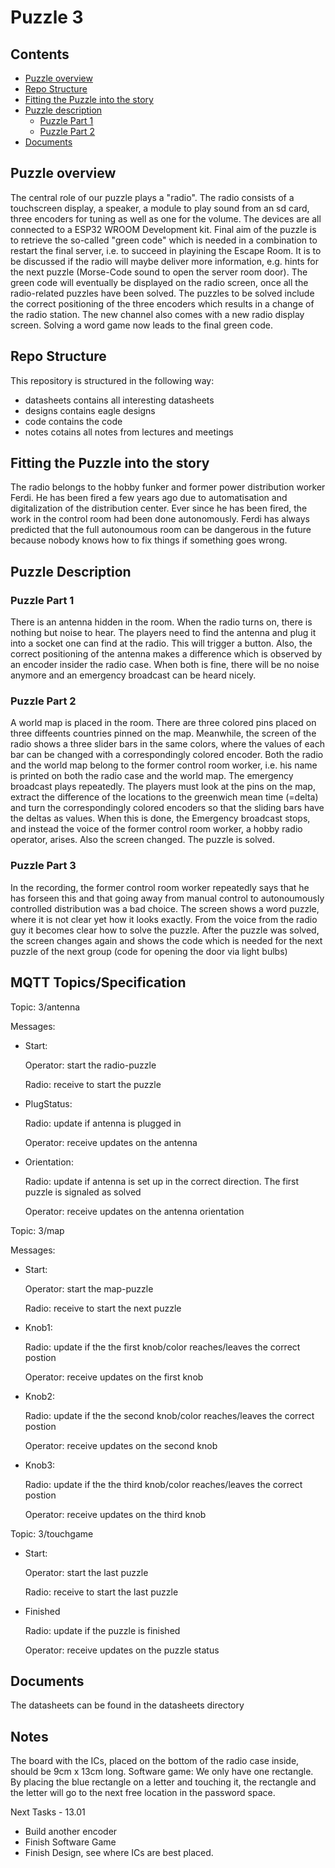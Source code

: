 # Puzzle 3

## Contents
- [Puzzle overview](#puzzle-overview)
- [Repo Structure](#repo-structure)
- [Fitting the Puzzle into the story](#fitting-the-puzzle)
- [Puzzle description](#puzzle-description)
	- [Puzzle Part 1](#Puzzle-1)
	- [Puzzle Part 2](#Puzzle-2)
- [Documents](#documents)

## Puzzle overview

The central role of our puzzle plays a "radio".
The radio consists of a touchscreen display, a speaker, a module to play sound from an sd card, three encoders for tuning as well as one for the volume. The devices are all connected to a ESP32 WROOM Development kit. 
Final aim of the puzzle is to retrieve the so-called "green code" which is needed in a combination to restart the final server, i.e. to succeed in playining the Escape Room. 
It is to be discussed if the radio will maybe deliver more information, e.g. hints for the next puzzle (Morse-Code sound to open the server room door). 
The green code will eventually be displayed on the radio screen, once all the radio-related puzzles have been solved. The puzzles to be solved include the correct positioning of the three encoders which results in a change of the radio station.
The new channel also comes with a new radio display screen. Solving a word game now leads to the final green code. 

## Repo Structure

This repository is structured in the following way:
- datasheets contains all interesting datasheets
- designs contains eagle designs
- code contains the code
- notes cotains all notes from lectures and meetings

## Fitting the Puzzle into the story

The radio belongs to the hobby funker and former power distribution worker Ferdi. 
He has been fired a few years ago due to automatisation and digitalization of the distribution center. Ever since he has been fired, the work in the control room had been done autonomously. Ferdi has always predicted that the full autonoumous room can be dangerous in the future because nobody knows how to fix things if something goes wrong. 

## Puzzle Description 

### Puzzle Part 1 

There is an antenna hidden in the room. When the radio turns on, there is nothing but noise to hear. The players need to find the antenna and plug it into a socket one can find at the radio. This will trigger a button. Also, the correct positioning of the antenna makes a difference which is observed by an encoder insider the radio case. When both is fine, there will be no noise anymore and an emergency broadcast can be heard nicely.


### Puzzle Part 2
A world map is placed in the room. There are three colored pins placed on three diffeents countries pinned on the map. Meanwhile, the screen of the radio shows a three slider bars in the same colors, where the values of each bar can be changed with a correspondingly colored encoder.
Both the radio and the world map belong to the former control room worker, i.e. his name is printed on both the radio case and the world map.
The emergency broadcast plays repeatedly. 
The players must look at the pins on the map, extract the difference of the locations to the greenwich mean time (=delta) and turn the correspondingly colored encoders so that the sliding bars have the deltas as values. When this is done, the Emergency broadcast stops, and instead the voice of the former control room worker, a hobby radio operator, arises. Also the screen changed. The puzzle is solved.

### Puzzle Part 3
In the recording, the former control room worker repeatedly says that he has forseen this and that going away from manual control to autonoumously controlled distribution was a bad choice. 
The screen shows a word puzzle, where it is not clear yet how it looks exactly. From the voice from the radio guy it becomes clear how to solve the puzzle.
After the puzzle was solved, the screen changes again and shows the code which is needed for the next puzzle of the next group (code for opening the door via light bulbs)

## MQTT Topics/Specification

Topic: 3/antenna

Messages:

- Start:

 	Operator: start the radio-puzzle

 	Radio: receive to start the puzzle

- PlugStatus:

	Radio: update if antenna is plugged in

	Operator: receive updates on the antenna

- Orientation:

	Radio: update if antenna is set up in the correct direction. The first puzzle is signaled as solved

	Operator: receive updates on the antenna orientation

Topic: 3/map

Messages:

- Start:

 	Operator: start the map-puzzle

 	Radio: receive to start the next puzzle

- Knob1:

	Radio: update if the the first knob/color reaches/leaves the correct postion
	
	Operator: receive updates on the first knob

- Knob2:

	Radio: update if the the second knob/color reaches/leaves the correct postion

	Operator: receive updates on the second knob

- Knob3:

	Radio: update if the the third knob/color reaches/leaves the correct postion

	Operator: receive updates on the third knob

Topic: 3/touchgame

- Start:

	Operator: start the last puzzle

	Radio: receive to start the last puzzle
	
- Finished

	Radio: update if the puzzle is finished
	
	Operator: receive updates on the puzzle status

## Documents
The datasheets can be found in the datasheets directory

## Notes
The board with the ICs, placed on the bottom of the radio case inside, should be 9cm x 13cm long.
Software game: We only have one rectangle. By placing the blue rectangle on a letter and touching it, the rectangle and the letter will go to the next free location in the password space.


Next Tasks - 13.01
- Build another encoder
- Finish Software Game
- Finish Design, see where ICs are best placed. 

